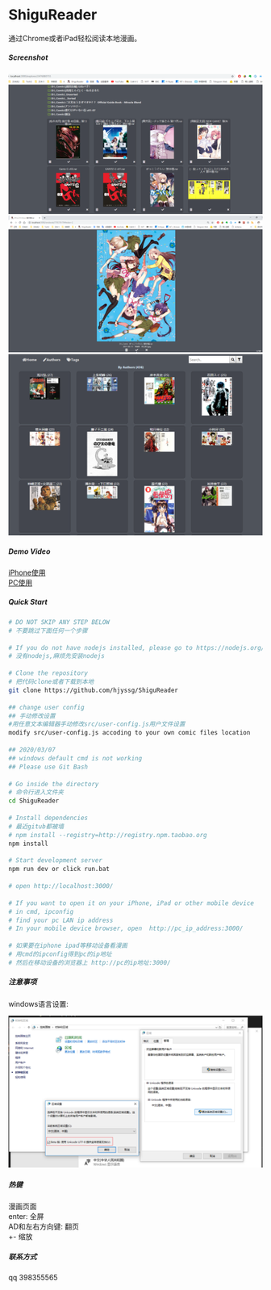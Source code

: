 # ShiguReader

通过Chrome或者iPad轻松阅读本地漫画。

##### Screenshot

![screenshot-01](screenshot/01.png)
![screenshot-02](screenshot/02.png)
![screenshot-03](screenshot/03.png)

##### Demo Video

[iPhone使用](https://www.bilibili.com/video/BV1xt4y1U73L/)  
[PC使用](https://www.bilibili.com/video/BV1t64y1u729/)



##### Quick Start

```bash
# DO NOT SKIP ANY STEP BELOW
# 不要跳过下面任何一个步骤

# If you do not have nodejs installed, please go to https://nodejs.org/
# 没有nodejs,麻烦先安装nodejs

# Clone the repository
# 把代码clone或者下载到本地
git clone https://github.com/hjyssg/ShiguReader

## change user config
## 手动修改设置
#用任意文本编辑器手动修改src/user-config.js用户文件设置  
modify src/user-config.js accoding to your own comic files location

## 2020/03/07
## windows default cmd is not working
## Please use Git Bash 

# Go inside the directory
# 命令行进入文件夹
cd ShiguReader

# Install dependencies
# 最近gitub都被墙
# npm install --registry=http://registry.npm.taobao.org
npm install

# Start development server
npm run dev or click run.bat

# open http://localhost:3000/

# If you want to open it on your iPhone, iPad or other mobile device 
# in cmd, ipconfig
# find your pc LAN ip address
# In your mobile device browser, open  http://pc_ip_address:3000/

# 如果要在iphone ipad等移动设备看漫画
# 用cmd的ipconfig得到pc的ip地址
# 然后在移动设备的浏览器上 http://pc的ip地址:3000/

```

##### 注意事项
windows语言设置:

![unicode setting](screenshot/unicode-setting.png)

##### 热键
漫画页面  
enter: 全屏  
AD和左右方向键: 翻页  
+- 缩放  



##### 联系方式
qq 398355565
